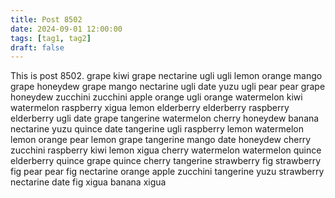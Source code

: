 ```yaml
---
title: Post 8502
date: 2024-09-01 12:00:00
tags: [tag1, tag2]
draft: false
---
```

This is post 8502.
grape
kiwi
grape
nectarine
ugli
ugli
lemon
orange
mango
grape
honeydew
grape
mango
nectarine
ugli
date
yuzu
ugli
pear
pear
grape
honeydew
zucchini
zucchini
apple
orange
ugli
orange
watermelon
kiwi
watermelon
raspberry
xigua
lemon
elderberry
elderberry
raspberry
elderberry
ugli
date
grape
tangerine
watermelon
cherry
honeydew
banana
nectarine
yuzu
quince
date
tangerine
ugli
raspberry
lemon
watermelon
lemon
orange
pear
lemon
grape
tangerine
mango
date
honeydew
cherry
zucchini
raspberry
kiwi
lemon
xigua
cherry
watermelon
watermelon
quince
elderberry
quince
grape
quince
cherry
tangerine
strawberry
fig
strawberry
fig
pear
pear
fig
nectarine
orange
apple
zucchini
tangerine
yuzu
strawberry
nectarine
date
fig
xigua
banana
xigua
